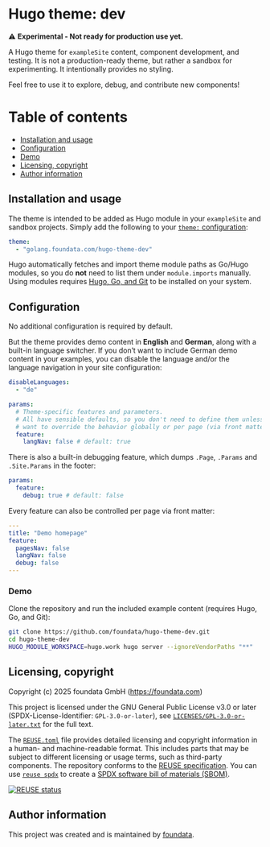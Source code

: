 # Hugo theme: dev

⚠️ **Experimental - Not ready for production use yet.**

A Hugo theme for `exampleSite` content, component development, and testing. It is not a production-ready theme, but rather a sandbox for experimenting. It intentionally provides no styling.

Feel free to use it to explore, debug, and contribute new components!


# Table of contents

- [Installation and usage](#installation)
- [Configuration](#configuration)
- [Demo](#demo)
- [Licensing, copyright](#licensing-copyright)
- [Author information](#author-information)


## Installation and usage<a id="installation"></a>

The theme is intended to be added as Hugo module in your `exampleSite` and sandbox projects. Simply add the following to your [`theme:` configuration](https://gohugo.io/hugo-modules/theme-components/):

```yaml
theme:
  - "golang.foundata.com/hugo-theme-dev"
```

Hugo automatically fetches and import theme module paths as Go/Hugo modules, so you do **not** need to list them under `module.imports` manually. Using modules requires [Hugo, Go, and Git](https://gohugo.io/hugo-modules/use-modules/#prerequisite) to be installed on your system.


## Configuration<a id="configuration"></a>

No additional configuration is required by default.

But the theme provides demo content in **English** and **German**, along with a built-in language switcher. If you don’t want to include German demo content in your examples, you can disable the language and/or the language navigation in your site configuration:

```yaml
disableLanguages:
  - "de"

params:
  # Theme-specific features and parameters.
  # All have sensible defaults, so you don't need to define them unless you
  # want to override the behavior globally or per page (via front matter).
  feature:
    langNav: false # default: true
```

There is also a built-in debugging feature, which dumps `.Page`, `.Params` and `.Site.Params` in the footer:

```yaml
params:
  feature:
    debug: true # default: false
```

Every feature can also be controlled per page via front matter:

```yaml
---
title: "Demo homepage"
feature:
  pagesNav: false
  langNav: false
  debug: false
---
```


### Demo<a id="demo"></a>

Clone the repository and run the included example content (requires Hugo, Go, and Git):

```bash
git clone https://github.com/foundata/hugo-theme-dev.git
cd hugo-theme-dev
HUGO_MODULE_WORKSPACE=hugo.work hugo server --ignoreVendorPaths "**"
```


## Licensing, copyright<a id="licensing-copyright"></a>

<!--REUSE-IgnoreStart-->
Copyright (c) 2025 foundata GmbH (https://foundata.com)

This project is licensed under the GNU General Public License v3.0 or later (SPDX-License-Identifier: `GPL-3.0-or-later`), see [`LICENSES/GPL-3.0-or-later.txt`](LICENSES/GPL-3.0-or-later.txt) for the full text.

The [`REUSE.toml`](REUSE.toml) file provides detailed licensing and copyright information in a human- and machine-readable format. This includes parts that may be subject to different licensing or usage terms, such as third-party components. The repository conforms to the [REUSE specification](https://reuse.software/spec/). You can use [`reuse spdx`](https://reuse.readthedocs.io/en/latest/readme.html#cli) to create a [SPDX software bill of materials (SBOM)](https://en.wikipedia.org/wiki/Software_Package_Data_Exchange).
<!--REUSE-IgnoreEnd-->

[![REUSE status](https://api.reuse.software/badge/github.com/foundata/hugo-theme-dev)](https://api.reuse.software/info/github.com/foundata/hugo-theme-dev)


## Author information<a id="author-information"></a>

This project was created and is maintained by [foundata](https://foundata.com/).
